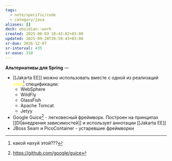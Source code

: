 ```yaml
---
tags:
  - note/specific/code
  - category/java
aliases: []
deck: obsidian::work
created: 2025-06-03 10:43:02+03:00
updated: 2025-09-28T20:59:43+03:00
sr-due: 2026-12-07
sr-interval: 435
sr-ease: 310
---
```


**Альтернативы для Spring**
—
- [[Jakarta EE]] можно использовать вместе с одной из реализаций <font color="#ffff00">этой</font>[^1] спецификации:
	- WebSphere
	- WildFly
	- GlassFish
	- Apache Tomcat
	- Jetyy
- Google Guice[^2] - легковесный фреймворк. Построен на принципах [[DI|внедрения зависимостей]] и использует аннотации [[Jakarta EE]]
- JBoss Seam и PicoContainer - устаревшие фреймворки

[^1]: какой нахуй этой???
[^2]: https://github.com/google/guice
